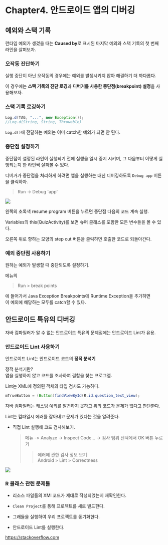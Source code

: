 # Chapter4. 안드로이드 앱의 디버깅

## 예외와 스택 기록

런타임 예외가 생겼을 때는 **Caused by**로 표시된 마지막 예외와 스택 기록의 첫 번째 라인을 살펴보자.

### 오작동 진단하기

실행 중단이 아닌 오작동의 경우에는 예외를 발생시키지 않아 해결하기 더 까다롭다.

이 경우에는 **스택 기록의 진단 로깅**과 **디버거를 사용한 중단점(breakpoint) 설정**을 사용해보자.

### 스택 기록 로깅하기

```java
Log.d(TAG, "...", new Exception());
//Log.d(String, String, Throwable)
```

`Log.d()`에 전달하는 예외는 이미 catch한 예외가 되면 안 된다.  

### 중단점 설정하기

중단점이 설정된 라인이 실행되기 전에 실행을 일시 중지 시키며, 그 다음부터 어떻게 실행되는지 한 라인씩 살펴볼 수 있다.

디버거가 중단점을 처리하게 하려면 앱을 실행하는 대신 디버깅하도록 `Debug app` 버튼을 클릭하자.   
> Run -> Debug 'app'

![](https://user-images.githubusercontent.com/38287485/45753698-994c7680-bc54-11e8-883f-a8486bd39e7f.png)

왼쪽의 초록색 resume program 버튼을 누르면 중단점 다음의 코드 계속 실행.

Variables의 this(QuizActivity)를 보면 슈퍼 클래스를 포함한 모든 변수들을 볼 수 있다.

오른쪽 위로 향하는 모양의 step out 버튼을 클릭하면 호출한 코드로 되돌아간다.


### 예외 중단점 사용하기

원하는 예외가 발생할 때 중단되도록 설정하기.

메뉴의  
> Run > break points

에 들어가서 Java Exception Breakpoints에 Runtime Exception을 추가하면  
이 예외에 해당하는 모두를 catch할 수 있다.

## 안드로이드 특유의 디버깅

자바 컴파일러가 알 수 없는 안드로이드 특유의 문제점에는 안드로이드 Lint가 유용.

### 안드로이드 Lint 사용하기

안드로이드 Lint는 안드로이드 코드의 **정적 분석기**

정적 분석기란?  
앱을 실행하지 않고 코드를 조사하여 결함을 찾는 프로그램.

Lint는 XML에 정의된 객체의 타입 검사도 가능하다.

```java
mTrueButton = (Button)findViewById(R.id.question_text_view);
```
자바 컴파일러는 캐스팅 예외를 발견하지 못하고 위의 코드가 문제가 없다고 판단한다.

Lint는 컴파일시 에러를 잡아내고 문제가 있다는 것을 알려준다.

- 직접 Lint 실행해 코드 검사해보기.
    > 메뉴 -> Analyze -> Inspect Code... -> 검사 범위 선택에서 OK 버튼 누르기
    >> 에러에 관한 검사 정보 보기  
    >> Android > Lint > Correctness

![](https://user-images.githubusercontent.com/38287485/45766796-6796d800-bc73-11e8-99b7-7e7bdd4688dd.png)


### R 클래스 관련 문제들

- 리소스 파일들의 XMl 코드가 제대로 작성되었는지 재확인한다.

- `Clean Project`를 통해 프로젝트를 새로 빌드한다.

- 그래들을 실행하여 우리 프로젝트를 동기화한다. 

- 안드로이드 Lint를 실행한다.


https://stackoverflow.com

